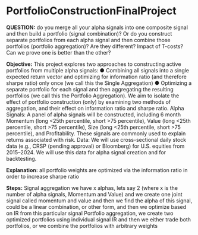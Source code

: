 # PortfolioConstructionFinalProject
**QUESTION:** do you merge all your alpha signals into one composite signal and then build
a portfolio (signal combination)?
Or do you construct separate portfolios from each alpha signal and then combine those
portfolios (portfolio aggregation)?
Are they different? Impact of T-costs? Can we prove one is better than the other?

**Objective:** This project explores two approaches to constructing active portfolios from multiple
alpha signals:
● Combining all signals into a single expected return vector and optimizing for information
ratio (and therefore sharpe ratio) only once (we call this the Single Aggregation)
● Optimizing a separate portfolio for each signal and then aggregating the resulting
portfolios (we call this the Portfolio Aggregation).
We aim to isolate the effect of portfolio construction (only) by examining two methods of
aggregation, and their effect on information ratio and sharpe ratio.
Alpha Signals: A panel of alpha signals will be constructed, including 6 month Momentum
(long <25th percentile, short >75 percentile), Value (long <25th percentile, short >75 percentile),
Size (long <25th percentile, short >75 percentile), and Profitability. These signals are commonly
used to explain returns associated with risk.
Data: We will use cross-sectional daily stock data (e.g., CRSP (pending approval) or
Bloomberg) for U.S. equities from 2015–2024. We will use this data for alpha signal creation
and for backtesting.

**Explanation:** all portfolio weights are optimized via the information ratio in order to increase
sharpe ratio

**Steps:**
Signal aggregation we have x alphas, lets say 2 (where x is the number of alpha signals,
Momentum and Value) and we create one joint signal called momentum and value and then we
find the alpha of this signal, could be a linear combination, or other form, and then we optimize
based on IR from this particular signal
Portfolio aggregation, we create two optimized portfolios using individual signal IR and then we
either trade both portfolios, or we combine the portfolios with arbitrary weights
